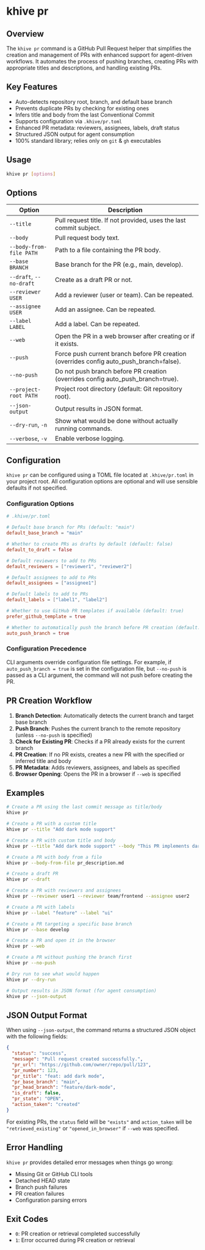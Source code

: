 # khive pr

## Overview

The `khive pr` command is a GitHub Pull Request helper that simplifies the
creation and management of PRs with enhanced support for agent-driven workflows.
It automates the process of pushing branches, creating PRs with appropriate
titles and descriptions, and handling existing PRs.

## Key Features

- Auto-detects repository root, branch, and default base branch
- Prevents duplicate PRs by checking for existing ones
- Infers title and body from the last Conventional Commit
- Supports configuration via `.khive/pr.toml`
- Enhanced PR metadata: reviewers, assignees, labels, draft status
- Structured JSON output for agent consumption
- 100% standard library; relies only on `git` & `gh` executables

## Usage

```bash
khive pr [options]
```

## Options

| Option                  | Description                                                                             |
| ----------------------- | --------------------------------------------------------------------------------------- |
| `--title`               | Pull request title. If not provided, uses the last commit subject.                      |
| `--body`                | Pull request body text.                                                                 |
| `--body-from-file PATH` | Path to a file containing the PR body.                                                  |
| `--base BRANCH`         | Base branch for the PR (e.g., main, develop).                                           |
| `--draft`, `--no-draft` | Create as a draft PR or not.                                                            |
| `--reviewer USER`       | Add a reviewer (user or team). Can be repeated.                                         |
| `--assignee USER`       | Add an assignee. Can be repeated.                                                       |
| `--label LABEL`         | Add a label. Can be repeated.                                                           |
| `--web`                 | Open the PR in a web browser after creating or if it exists.                            |
| `--push`                | Force push current branch before PR creation (overrides config auto_push_branch=false). |
| `--no-push`             | Do not push branch before PR creation (overrides config auto_push_branch=true).         |
| `--project-root PATH`   | Project root directory (default: Git repository root).                                  |
| `--json-output`         | Output results in JSON format.                                                          |
| `--dry-run`, `-n`       | Show what would be done without actually running commands.                              |
| `--verbose`, `-v`       | Enable verbose logging.                                                                 |

## Configuration

`khive pr` can be configured using a TOML file located at `.khive/pr.toml` in
your project root. All configuration options are optional and will use sensible
defaults if not specified.

### Configuration Options

```toml
# .khive/pr.toml

# Default base branch for PRs (default: "main")
default_base_branch = "main"

# Whether to create PRs as drafts by default (default: false)
default_to_draft = false

# Default reviewers to add to PRs
default_reviewers = ["reviewer1", "reviewer2"]

# Default assignees to add to PRs
default_assignees = ["assignee1"]

# Default labels to add to PRs
default_labels = ["label1", "label2"]

# Whether to use GitHub PR templates if available (default: true)
prefer_github_template = true

# Whether to automatically push the branch before PR creation (default: true)
auto_push_branch = true
```

### Configuration Precedence

CLI arguments override configuration file settings. For example, if
`auto_push_branch = true` is set in the configuration file, but `--no-push` is
passed as a CLI argument, the command will not push before creating the PR.

## PR Creation Workflow

1. **Branch Detection**: Automatically detects the current branch and target
   base branch
2. **Push Branch**: Pushes the current branch to the remote repository (unless
   `--no-push` is specified)
3. **Check for Existing PR**: Checks if a PR already exists for the current
   branch
4. **PR Creation**: If no PR exists, creates a new PR with the specified or
   inferred title and body
5. **PR Metadata**: Adds reviewers, assignees, and labels as specified
6. **Browser Opening**: Opens the PR in a browser if `--web` is specified

## Examples

```bash
# Create a PR using the last commit message as title/body
khive pr

# Create a PR with a custom title
khive pr --title "Add dark mode support"

# Create a PR with custom title and body
khive pr --title "Add dark mode support" --body "This PR implements dark mode as discussed in issue #42."

# Create a PR with body from a file
khive pr --body-from-file pr_description.md

# Create a draft PR
khive pr --draft

# Create a PR with reviewers and assignees
khive pr --reviewer user1 --reviewer team/frontend --assignee user2

# Create a PR with labels
khive pr --label "feature" --label "ui"

# Create a PR targeting a specific base branch
khive pr --base develop

# Create a PR and open it in the browser
khive pr --web

# Create a PR without pushing the branch first
khive pr --no-push

# Dry run to see what would happen
khive pr --dry-run

# Output results in JSON format (for agent consumption)
khive pr --json-output
```

## JSON Output Format

When using `--json-output`, the command returns a structured JSON object with
the following fields:

```json
{
  "status": "success",
  "message": "Pull request created successfully.",
  "pr_url": "https://github.com/owner/repo/pull/123",
  "pr_number": 123,
  "pr_title": "feat: add dark mode",
  "pr_base_branch": "main",
  "pr_head_branch": "feature/dark-mode",
  "is_draft": false,
  "pr_state": "OPEN",
  "action_taken": "created"
}
```

For existing PRs, the `status` field will be `"exists"` and `action_taken` will
be `"retrieved_existing"` or `"opened_in_browser"` if `--web` was specified.

## Error Handling

`khive pr` provides detailed error messages when things go wrong:

- Missing Git or GitHub CLI tools
- Detached HEAD state
- Branch push failures
- PR creation failures
- Configuration parsing errors

## Exit Codes

- `0`: PR creation or retrieval completed successfully
- `1`: Error occurred during PR creation or retrieval
